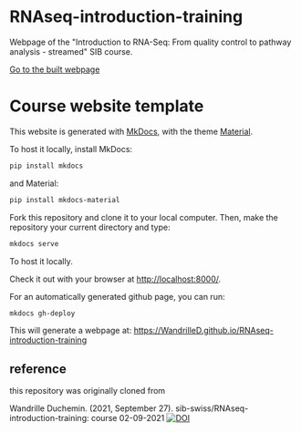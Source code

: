 

# RNAseq-introduction-training

Webpage of the "Introduction to RNA-Seq: From quality control to pathway analysis - streamed" SIB course.

[Go to the built webpage](https://WandrilleD.github.io/RNAseq-introduction-training/)



# Course website template

This website is generated with [MkDocs](https://www.mkdocs.org/), with the theme [Material](https://squidfunk.github.io/mkdocs-material/).

To host it locally, install MkDocs:
```bash
pip install mkdocs
```

and Material:
```bash
pip install mkdocs-material
```

Fork this repository and clone it to your local computer. Then, make the repository your current directory and type:

```bash
mkdocs serve
```

To host it locally.

Check it out with your browser at [http://localhost:8000/](http://localhost:8000/).

For an automatically generated github page, you can run:

```sh
mkdocs gh-deploy
```

This will generate a webpage at:
https://WandrilleD.github.io/RNAseq-introduction-training


## reference

this repository was originally cloned from

Wandrille Duchemin. (2021, September 27). sib-swiss/RNAseq-introduction-training: course 02-09-2021 [![DOI](https://zenodo.org/badge/383052580.svg)](https://zenodo.org/badge/latestdoi/383052580)
